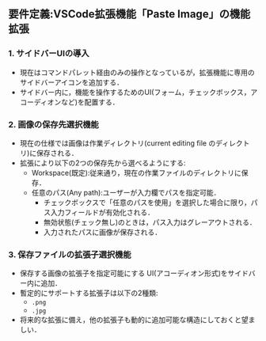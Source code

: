 
## 要件定義:VSCode拡張機能「Paste Image」の機能拡張

### 1. サイドバーUIの導入
- 現在はコマンドパレット経由のみの操作となっているが，拡張機能に専用のサイドバーアイコンを追加する．
- サイドバー内に，機能を操作するためのUI(フォーム，チェックボックス，アコーディオンなど)を配置する．



### 2. 画像の保存先選択機能
- 現在の仕様では画像は作業ディレクトリ(current editing file のディレクトリ)に保存される．
- 拡張により以下の2つの保存先から選べるようにする:
  - Workspace(既定):従来通り，現在の作業ファイルのディレクトリに保存．
  - 任意のパス(Any path):ユーザーが入力欄でパスを指定可能．
    - チェックボックスで「任意のパスを使用」を選択した場合に限り，パス入力フィールドが有効化される．
    - 無効状態(チェック無し)のときは，パス入力はグレーアウトされる．
    - 入力されたパスに画像が保存される．



### 3. 保存ファイルの拡張子選択機能
- 保存する画像の拡張子を指定可能にする UI(アコーディオン形式)をサイドバー内に追加．
- 暫定的にサポートする拡張子は以下の2種類:
  - `.png`
  - `.jpg`
- 将来的な拡張に備え，他の拡張子も動的に追加可能な構造にしておくと望ましい．

